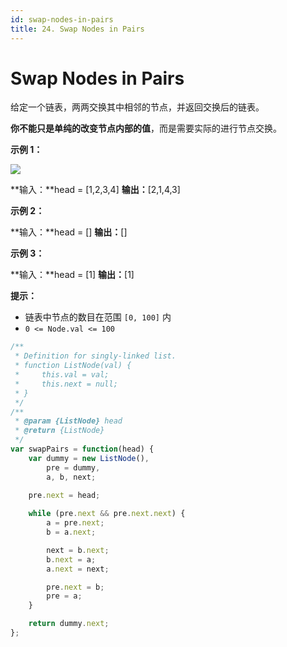 ```yaml
---
id: swap-nodes-in-pairs
title: 24. Swap Nodes in Pairs
---
```


# Swap Nodes in Pairs

给定一个链表，两两交换其中相邻的节点，并返回交换后的链表。

**你不能只是单纯的改变节点内部的值**，而是需要实际的进行节点交换。



**示例 1：**

![](https://assets.leetcode.com/uploads/2020/10/03/swap_ex1.jpg)

**输入：**head = \[1,2,3,4] **输出：**\[2,1,4,3]

**示例 2：**

**输入：**head = \[] **输出：**\[]

**示例 3：**

**输入：**head = \[1] **输出：**\[1]



**提示：**

-   链表中节点的数目在范围 `[0, 100]` 内
-   `0 <= Node.val <= 100`



```javascript
/**
 * Definition for singly-linked list.
 * function ListNode(val) {
 *     this.val = val;
 *     this.next = null;
 * }
 */
/**
 * @param {ListNode} head
 * @return {ListNode}
 */
var swapPairs = function(head) {
	var dummy = new ListNode(),
		pre = dummy,
		a, b, next;
	
	pre.next = head;

	while (pre.next && pre.next.next) {
		a = pre.next;
		b = a.next;

		next = b.next;
		b.next = a;
		a.next = next;

		pre.next = b;
		pre = a;
	}

	return dummy.next;
};

```
